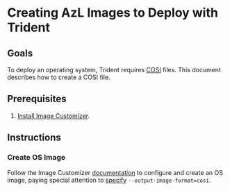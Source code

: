 
# Creating AzL Images to Deploy with Trident

## Goals

To deploy an operating system, Trident requires [COSI](../Reference/COSI.md) files. This document describes how to create a COSI file.

## Prerequisites

1. [Install Image Customizer](https://microsoft.github.io/azure-linux-image-tools/imagecustomizer/quick-start/quick-start.html).

## Instructions

### Create OS Image

Follow the Image Customizer [documentation](https://microsoft.github.io/azure-linux-image-tools/imagecustomizer/quick-start/quick-start-binary.html) to configure and create an OS image, paying special attention to [specify](https://microsoft.github.io/azure-linux-image-tools/imagecustomizer/api/cli.html#--output-image-formatformat) `--output-image-format=cosi`.
